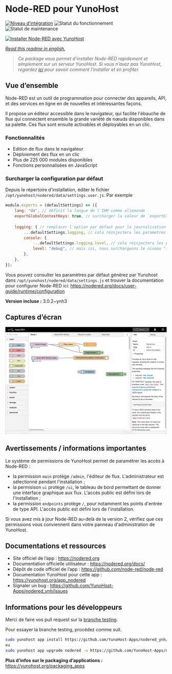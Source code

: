 <!--
N.B.: This README was automatically generated by https://github.com/YunoHost/apps/tree/master/tools/README-generator
It shall NOT be edited by hand.
-->

# Node-RED pour YunoHost

[![Niveau d’intégration](https://dash.yunohost.org/integration/nodered.svg)](https://dash.yunohost.org/appci/app/nodered) ![Statut du fonctionnement](https://ci-apps.yunohost.org/ci/badges/nodered.status.svg) ![Statut de maintenance](https://ci-apps.yunohost.org/ci/badges/nodered.maintain.svg)

[![Installer Node-RED avec YunoHost](https://install-app.yunohost.org/install-with-yunohost.svg)](https://install-app.yunohost.org/?app=nodered)

*[Read this readme in english.](./README.md)*

> *Ce package vous permet d’installer Node-RED rapidement et simplement sur un serveur YunoHost.
Si vous n’avez pas YunoHost, regardez [ici](https://yunohost.org/#/install) pour savoir comment l’installer et en profiter.*

## Vue d’ensemble

Node-RED est un outil de programmation pour connecter des appareils, API, et des services en ligne en de nouvelles et intéressantes façons.

Il propose un éditeur accessible dans le navigateur, qui facilite l'ébauche de flux qui connectent ensemble la grande variété de nœuds disponibles dans sa palette. Ces flux sont ensuite activables et déployables en un clic.

### Fonctionnalités

- Edition de flux dans le navigateur
- Déploiement des flux en un clic
- Plus de 225 000 modules disponibles
- Fonctions personnalisées en JavaScript


### Surcharger la configuration par défaut

Depuis le répertoire d'installation, éditer le fichier `/opt/yunohost/nodered/data/settings.user.js`. Par exemple

```js
module.exports = (defaultSettings) => ({
    lang: "de", // définit la langue de l'IHM comme allemande
    exportGlobalContextKeys: true, // surcharger la valeur de `exportGlobalContextKeys`

    logging: { // remplacer l'option par défaut pour la journalisation (logging)
        ...defaultSettings.logging, // cela réinjectera les paramètres par défaut dans `logging`
        console: {
            ...defaultSettings.logging.level, // cela réinjectera les paramètres par défaut dans `logging.console`
            level: "debug", // mais isi, nous surchargeons le niveau "info" par "debug"
        },
    },
});
```

Vous pouvez consulter les paramètres par défaut générez par Yunohost dans `/opt/yunohost/nodered/data/settings.js` et trouver la documentation pour configurer Node-RED ici: https://nodered.org/docs/user-guide/runtime/configuration


**Version incluse :** 3.0.2~ynh3

## Captures d’écran

![Capture d’écran de Node-RED](./doc/screenshots/screenshot.jpg)

## Avertissements / informations importantes

Le système de permissions de YunoHost permet de paramétrer les accès à Node-RED :
* la permission `main` protège `/admin`, l'éditeur de flux. L'administrateur est sélectionné pendant l'installation ;
* la permisison `ui` protège `/ui`, le tableau de bord permettant de donner une interface graphique aux flux. L'accès public est défini lors de l'installation ;
* la permission `endpoints` protège `/`, pour notamment les points d'entrée de type API. L'accès public est défini lors de l'installation.

Si vous avez mis à jour Node-RED au-delà de la version 2, vérifiez que ces permissions vous conviennent dans votre panneau d'administration de YunoHost.

## Documentations et ressources

* Site officiel de l’app : <https://nodered.org>
* Documentation officielle utilisateur : <https://nodered.org/docs/>
* Dépôt de code officiel de l’app : <https://github.com/node-red/node-red>
* Documentation YunoHost pour cette app : <https://yunohost.org/app_nodered>
* Signaler un bug : <https://github.com/YunoHost-Apps/nodered_ynh/issues>

## Informations pour les développeurs

Merci de faire vos pull request sur la [branche testing](https://github.com/YunoHost-Apps/nodered_ynh/tree/testing).

Pour essayer la branche testing, procédez comme suit.

``` bash
sudo yunohost app install https://github.com/YunoHost-Apps/nodered_ynh/tree/testing --debug
ou
sudo yunohost app upgrade nodered -u https://github.com/YunoHost-Apps/nodered_ynh/tree/testing --debug
```

**Plus d’infos sur le packaging d’applications :** <https://yunohost.org/packaging_apps>